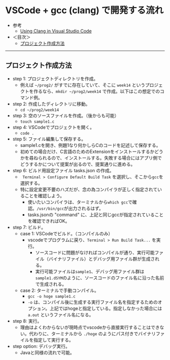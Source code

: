 # VSCode + gcc (clang) で開発する流れ
- 参考
  - [Using Clang in Visual Studio Code](https://code.visualstudio.com/docs/cpp/config-clang-mac)
- ＜目次＞
  - <a href="#new-project">プロジェクト作成方法</a>

<hr>

## <a name="new-project">プロジェクト作成方法</a>
- step 1: プロジェクトディレクトリを作成。
  - 例えば ``~/prog2/`` がすでに存在していて、そこに ``week14`` というプロジェクトを作るなら、``mkdir ~/prog2/week14`` で作成。以下はこの想定でのコマンド例。
- step 2: 作成したディレクトリに移動。
  - ``cd ~/prog2/week14``
- step 3: 空のソースファイルを作成。（後からも可能）
  - ``touch sample1.c``
- step 4: VSCodeでプロジェクトを開く。
  - ``code .``
- step 5: ファイル編集して保存する。
  - sample1.cを開き、例題1なり何かしらCのコードを記述して保存する。
  - 初めての場合だけ、C言語のためのExtensionをインストールするかどうかを尋ねられるので、インストールする。失敗する場合にはアプリ側でどうするかについて提案が出るので、提案通りに進める。
- step 6: ビルド用設定ファイル tasks.json の作成。
  - `` Terminal > Configure Default Build Task`` を選択し、そこから``gcc``を選択する。
  - 特に設定変更不要のハズだが、念の為コンパイラが正しく指定されていることを確認しよう。
    - 使いたいコンパイラは、ターミナルから``which gcc``で確認。``/usr/bin/gcc``が出力されるはず。
    - tasks.jsonの "command" に、上記と同じgccが指定されていることを確認できればOK。
- step 7: ビルド。
  - case 1: VSCodeでビルド。（コンパイルのみ）
    - vscodeでプログラムに戻り、``Terminal > Run Build Task...`` を実行。
      - ソースコードに問題がなければコンパイルが通り、実行可能ファイル（バイナリファイル）とデバッグ用ファイル群が生成される。
      - 実行可能ファイルは``sample1``、デバッグ用ファイル群は``sample1.dSYM``のように、ソースコードのファイル名に沿った名前で生成される。
  - case 2: ターミナルで手動コンパイル。
    - ``gcc -o hoge sample1.c``
    - ``-o`` は、コンパイル後に生成する実行ファイル名を指定するためのオプション。上記ではhogeと指定している。指定しなかった場合には ``a.out`` というファイル名になる。
- step 8: 実行。
  - 理由はよくわからないが現時点でvscodeから直接実行することはできない。代わりに、ターミナルから ``./hoge`` のようにパス付きでバイナリファイルを指定して実行する。
- step option: デバッグ実行。
  - Javaと同様の流れで可能。
